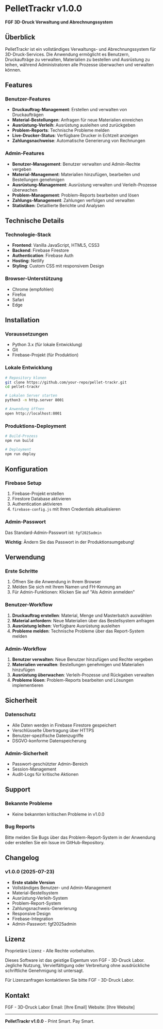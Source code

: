 # PelletTrackr v1.0.0

**FGF 3D-Druck Verwaltung und Abrechnungssystem**

## Überblick

PelletTrackr ist ein vollständiges Verwaltungs- und Abrechnungssystem für 3D-Druck-Services. Die Anwendung ermöglicht es Benutzern, Druckaufträge zu verwalten, Materialien zu bestellen und Ausrüstung zu leihen, während Administratoren alle Prozesse überwachen und verwalten können.

## Features

### Benutzer-Features
- **Druckauftrag-Management**: Erstellen und verwalten von Druckaufträgen
- **Material-Bestellungen**: Anfragen für neue Materialien einreichen
- **Ausrüstung-Verleih**: Ausrüstung ausleihen und zurückgeben
- **Problem-Reports**: Technische Probleme melden
- **Live-Drucker-Status**: Verfügbare Drucker in Echtzeit anzeigen
- **Zahlungsnachweise**: Automatische Generierung von Rechnungen

### Admin-Features
- **Benutzer-Management**: Benutzer verwalten und Admin-Rechte vergeben
- **Material-Management**: Materialien hinzufügen, bearbeiten und Bestellungen genehmigen
- **Ausrüstung-Management**: Ausrüstung verwalten und Verleih-Prozesse überwachen
- **Problem-Management**: Problem-Reports bearbeiten und lösen
- **Zahlungs-Management**: Zahlungen verfolgen und verwalten
- **Statistiken**: Detaillierte Berichte und Analysen

## Technische Details

### Technologie-Stack
- **Frontend**: Vanilla JavaScript, HTML5, CSS3
- **Backend**: Firebase Firestore
- **Authentication**: Firebase Auth
- **Hosting**: Netlify
- **Styling**: Custom CSS mit responsivem Design

### Browser-Unterstützung
- Chrome (empfohlen)
- Firefox
- Safari
- Edge

## Installation

### Voraussetzungen
- Python 3.x (für lokale Entwicklung)
- Git
- Firebase-Projekt (für Produktion)

### Lokale Entwicklung
```bash
# Repository klonen
git clone https://github.com/your-repo/pellet-trackr.git
cd pellet-trackr

# Lokalen Server starten
python3 -m http.server 8001

# Anwendung öffnen
open http://localhost:8001
```

### Produktions-Deployment
```bash
# Build-Prozess
npm run build

# Deployment
npm run deploy
```

## Konfiguration

### Firebase Setup
1. Firebase-Projekt erstellen
2. Firestore Database aktivieren
3. Authentication aktivieren
4. `firebase-config.js` mit Ihren Credentials aktualisieren

### Admin-Passwort
Das Standard-Admin-Passwort ist: `fgf2025admin`

**Wichtig**: Ändern Sie das Passwort in der Produktionsumgebung!

## Verwendung

### Erste Schritte
1. Öffnen Sie die Anwendung in Ihrem Browser
2. Melden Sie sich mit Ihrem Namen und FH-Kennung an
3. Für Admin-Funktionen: Klicken Sie auf "Als Admin anmelden"

### Benutzer-Workflow
1. **Druckauftrag erstellen**: Material, Menge und Masterbatch auswählen
2. **Material anfordern**: Neue Materialien über das Bestellsystem anfragen
3. **Ausrüstung leihen**: Verfügbare Ausrüstung ausleihen
4. **Probleme melden**: Technische Probleme über das Report-System melden

### Admin-Workflow
1. **Benutzer verwalten**: Neue Benutzer hinzufügen und Rechte vergeben
2. **Materialien verwalten**: Bestellungen genehmigen und Materialien hinzufügen
3. **Ausrüstung überwachen**: Verleih-Prozesse und Rückgaben verwalten
4. **Probleme lösen**: Problem-Reports bearbeiten und Lösungen implementieren

## Sicherheit

### Datenschutz
- Alle Daten werden in Firebase Firestore gespeichert
- Verschlüsselte Übertragung über HTTPS
- Benutzer-spezifische Datenzugriffe
- DSGVO-konforme Datenspeicherung

### Admin-Sicherheit
- Passwort-geschützter Admin-Bereich
- Session-Management
- Audit-Logs für kritische Aktionen

## Support

### Bekannte Probleme
- Keine bekannten kritischen Probleme in v1.0.0

### Bug Reports
Bitte melden Sie Bugs über das Problem-Report-System in der Anwendung oder erstellen Sie ein Issue im GitHub-Repository.

## Changelog

### v1.0.0 (2025-07-23)
- **Erste stabile Version**
- Vollständiges Benutzer- und Admin-Management
- Material-Bestellsystem
- Ausrüstung-Verleih-System
- Problem-Report-System
- Zahlungsnachweis-Generierung
- Responsive Design
- Firebase-Integration
- Admin-Passwort: fgf2025admin

## Lizenz

Proprietäre Lizenz - Alle Rechte vorbehalten.

Dieses Software ist das geistige Eigentum von FGF - 3D-Druck Labor. 
Jegliche Nutzung, Vervielfältigung oder Verbreitung ohne ausdrückliche 
schriftliche Genehmigung ist untersagt.

Für Lizenzanfragen kontaktieren Sie bitte FGF - 3D-Druck Labor.

## Kontakt

FGF - 3D-Druck Labor
Email: [Ihre Email]
Website: [Ihre Website]

---

**PelletTrackr v1.0.0** - Print Smart. Pay Smart. 